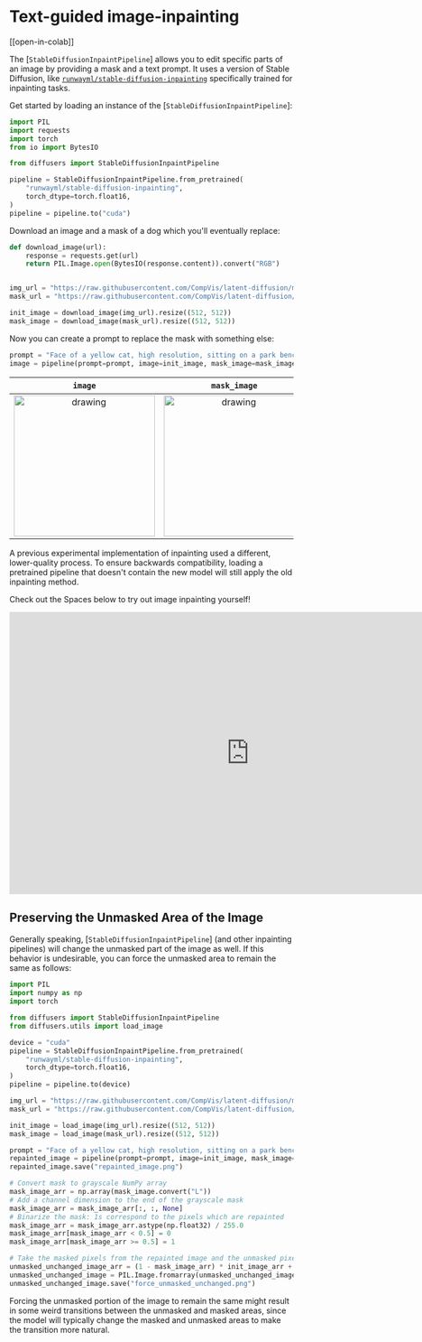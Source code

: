 <!--Copyright 2023 The HuggingFace Team. All rights reserved.

Licensed under the Apache License, Version 2.0 (the "License"); you may not use this file except in compliance with
the License. You may obtain a copy of the License at

http://www.apache.org/licenses/LICENSE-2.0

Unless required by applicable law or agreed to in writing, software distributed under the License is distributed on
an "AS IS" BASIS, WITHOUT WARRANTIES OR CONDITIONS OF ANY KIND, either express or implied. See the License for the
specific language governing permissions and limitations under the License.
-->

# Text-guided image-inpainting

[[open-in-colab]]

The [`StableDiffusionInpaintPipeline`] allows you to edit specific parts of an image by providing a mask and a text prompt. It uses a version of Stable Diffusion, like [`runwayml/stable-diffusion-inpainting`](https://huggingface.co/runwayml/stable-diffusion-inpainting) specifically trained for inpainting tasks.

Get started by loading an instance of the [`StableDiffusionInpaintPipeline`]:

```python
import PIL
import requests
import torch
from io import BytesIO

from diffusers import StableDiffusionInpaintPipeline

pipeline = StableDiffusionInpaintPipeline.from_pretrained(
    "runwayml/stable-diffusion-inpainting",
    torch_dtype=torch.float16,
)
pipeline = pipeline.to("cuda")
```

Download an image and a mask of a dog which you'll eventually replace:

```python
def download_image(url):
    response = requests.get(url)
    return PIL.Image.open(BytesIO(response.content)).convert("RGB")


img_url = "https://raw.githubusercontent.com/CompVis/latent-diffusion/main/data/inpainting_examples/overture-creations-5sI6fQgYIuo.png"
mask_url = "https://raw.githubusercontent.com/CompVis/latent-diffusion/main/data/inpainting_examples/overture-creations-5sI6fQgYIuo_mask.png"

init_image = download_image(img_url).resize((512, 512))
mask_image = download_image(mask_url).resize((512, 512))
```

Now you can create a prompt to replace the mask with something else:

```python
prompt = "Face of a yellow cat, high resolution, sitting on a park bench"
image = pipeline(prompt=prompt, image=init_image, mask_image=mask_image).images[0]
```

`image`          | `mask_image` | `prompt` | output |
:-------------------------:|:-------------------------:|:-------------------------:|-------------------------:|
<img src="https://raw.githubusercontent.com/CompVis/latent-diffusion/main/data/inpainting_examples/overture-creations-5sI6fQgYIuo.png" alt="drawing" width="250"/> | <img src="https://raw.githubusercontent.com/CompVis/latent-diffusion/main/data/inpainting_examples/overture-creations-5sI6fQgYIuo_mask.png" alt="drawing" width="250"/> | ***Face of a yellow cat, high resolution, sitting on a park bench*** | <img src="https://huggingface.co/datasets/hf-internal-testing/diffusers-images/resolve/main/in_paint/yellow_cat_sitting_on_a_park_bench.png" alt="drawing" width="250"/> |


<Tip warning={true}>

A previous experimental implementation of inpainting used a different, lower-quality process. To ensure backwards compatibility, loading a pretrained pipeline that doesn't contain the new model will still apply the old inpainting method.

</Tip>

Check out the Spaces below to try out image inpainting yourself!

<iframe
	src="https://runwayml-stable-diffusion-inpainting.hf.space"
	frameborder="0"
	width="850"
	height="500"
></iframe>

## Preserving the Unmasked Area of the Image

Generally speaking, [`StableDiffusionInpaintPipeline`] (and other inpainting pipelines) will change the unmasked part of the image as well. If this behavior is undesirable, you can force the unmasked area to remain the same as follows:

```python
import PIL
import numpy as np
import torch

from diffusers import StableDiffusionInpaintPipeline
from diffusers.utils import load_image

device = "cuda"
pipeline = StableDiffusionInpaintPipeline.from_pretrained(
    "runwayml/stable-diffusion-inpainting",
    torch_dtype=torch.float16,
)
pipeline = pipeline.to(device)

img_url = "https://raw.githubusercontent.com/CompVis/latent-diffusion/main/data/inpainting_examples/overture-creations-5sI6fQgYIuo.png"
mask_url = "https://raw.githubusercontent.com/CompVis/latent-diffusion/main/data/inpainting_examples/overture-creations-5sI6fQgYIuo_mask.png"

init_image = load_image(img_url).resize((512, 512))
mask_image = load_image(mask_url).resize((512, 512))

prompt = "Face of a yellow cat, high resolution, sitting on a park bench"
repainted_image = pipeline(prompt=prompt, image=init_image, mask_image=mask_image).images[0]
repainted_image.save("repainted_image.png")

# Convert mask to grayscale NumPy array
mask_image_arr = np.array(mask_image.convert("L"))
# Add a channel dimension to the end of the grayscale mask
mask_image_arr = mask_image_arr[:, :, None]
# Binarize the mask: 1s correspond to the pixels which are repainted
mask_image_arr = mask_image_arr.astype(np.float32) / 255.0
mask_image_arr[mask_image_arr < 0.5] = 0
mask_image_arr[mask_image_arr >= 0.5] = 1

# Take the masked pixels from the repainted image and the unmasked pixels from the initial image
unmasked_unchanged_image_arr = (1 - mask_image_arr) * init_image_arr + mask_image_arr * repainted_image_arr
unmasked_unchanged_image = PIL.Image.fromarray(unmasked_unchanged_image_arr.round().astype("uint8"))
unmasked_unchanged_image.save("force_unmasked_unchanged.png")
```

Forcing the unmasked portion of the image to remain the same might result in some weird transitions between the unmasked and masked areas, since the model will typically change the masked and unmasked areas to make the transition more natural.
